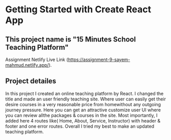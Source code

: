 # Getting Started with Create React App

## This project name is "15 Minutes School Teaching Platform"

Assignment Netlify Live Link (https://assignment-9-sayem-mahmud.netlify.app/).

## Project detailes

In this project I created an online teaching platform by React. I changed the title and made an user friendly teaching site. Where user can easily get their desire courses in a very reasonable price from homewithout any outgoing journey pressure. Here you can get an attractive customize user UI where you can review allthe packages & courses in the site. Most importantly, I added here 4 routes like( Home, About, Service, Instructor) with header & footer and one error routes. Overall I tried my best to make an updated teaching platform.
